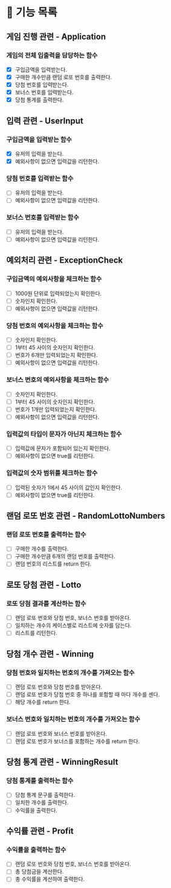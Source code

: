 # 📌 기능 목록

## 게임 진행 관련 - Application
### 게임의 전체 입출력을 담당하는 함수
- [x] 구입금액을 입력받는다.
- [x] 구매한 개수만큼 랜덤 로또 번호를 출력한다.
- [x] 당첨 번호를 입력받는다.
- [x] 보너스 번호를 입력받는다.
- [x] 당첨 통계를 출력한다.

## 입력 관련 - UserInput
### 구입금액을 입력받는 함수
- [x] 유저의 입력을 받는다. 
- [x] 예외사항이 없으면 입력값을 리턴한다.

### 당첨 번호를 입력받는 함수
- [ ] 유저의 입력을 받는다.
- [ ] 예외사항이 없으면 입력값을 리턴한다.

### 보너스 번호를 입력받는 함수
- [ ] 유저의 입력을 받는다.
- [ ] 예외사항이 없으면 입력값을 리턴한다.

## 예외처리 관련 - ExceptionCheck
### 구입금액의 예외사항을 체크하는 함수
- [ ] 1000원 단위로 입력되었는지 확인한다.
- [ ] 숫자인지 확인한다.
- [ ] 예외사항이 없으면 입력값을 리턴한다.

### 당첨 번호의 예외사항을 체크하는 함수
- [ ] 숫자인지 확인한다.
- [ ] 1부터 45 사이의 숫자인지 확인한다.
- [ ] 번호가 6개만 입력되었는지 확인한다.
- [ ] 예외사항이 없으면 입력값을 리턴한다.

### 보너스 번호의 예외사항을 체크하는 함수
- [ ] 숫자인지 확인한다.
- [ ] 1부터 45 사이의 숫자인지 확인한다.
- [ ] 번호가 1개만 입력되었는지 확인한다.
- [ ] 예외사항이 없으면 입력값을 리턴한다.

### 입력값의 타입이 문자가 아닌지 체크하는 함수
- [ ] 입력값에 문자가 포함되어 있는지 확인한다.
- [ ] 예외사항이 없으면 true를 리턴한다.

### 입력값의 숫자 범위를 체크하는 함수
- [ ] 입력된 숫자가 1에서 45 사이의 값인지 확인한다.
- [ ] 예외사항이 없으면 true를 리턴한다.

## 랜덤 로또 번호 관련 - RandomLottoNumbers
### 랜덤 로또 번호를 출력하는 함수
- [ ] 구매한 개수를 출력한다.
- [ ] 구매한 개수만큼 6개의 랜덤 번호를 출력한다.
- [ ] 랜덤 번호의 리스트를 return 한다.

## 로또 당첨 관련 - Lotto
### 로또 당첨 결과를 계산하는 함수
- [ ] 랜덤 로또 번호와 당첨 번호, 보너스 번호를 받아온다.
- [ ] 일치하는 개수의 케이스별로 리스트에 숫자를 담는다.
- [ ] 리스트를 리턴한다.

## 당첨 개수 관련 - Winning
### 당첨 번호와 일치하는 번호의 개수를 가져오는 함수
- [ ] 랜덤 로또 번호와 당첨 번호를 받아온다.
- [ ] 랜덤 로또 번호가 당첨 번호 중 하나를 포함할 때 마다 개수를 센다.
- [ ] 해당 개수를 return 한다.

### 보너스 번호와 일치하는 번호의 개수를 가져오는 함수
- [ ] 랜덤 로또 번호와 보너스 번호를 받아온다.
- [ ] 랜덤 로또 번호가 보너스를 포함하는 개수를 return 한다.

## 당첨 통계 관련 - WinningResult
### 당첨 통계를 출력하는 함수
- [ ] 당첨 통계 문구를 출력한다.
- [ ] 일치한 개수를 출력한다.
- [ ] 수익률을 출력한다.

## 수익률 관련 - Profit
### 수익률을 출력하는 함수
- [ ] 랜덤 로또 번호와 당첨 번호, 보너스 번호를 받아온다.
- [ ] 총 당첨금을 계산한다.
- [ ] 총 수익률을 계산하여 출력한다.